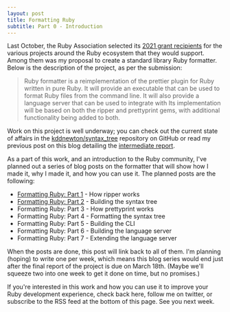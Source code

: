 ```yaml
---
layout: post
title: Formatting Ruby
subtitle: Part 0 - Introduction
---
```


Last October, the Ruby Association selected its [2021 grant recipients](https://www.ruby.or.jp/en/news/20211025) for the various projects around the Ruby ecosystem that they would support. Among them was my proposal to create a standard library Ruby formatter. Below is the description of the project, as per the submission:

> Ruby formatter is a reimplementation of the prettier plugin for Ruby written in pure Ruby. It will provide an executable that can be used to format Ruby files from the command line. It will also provide a language server that can be used to integrate with Its implementation will be based on both the ripper and prettyprint gems, with additional functionality being added to both.

Work on this project is well underway; you can check out the current state of affairs in the [kddnewton/syntax_tree](https://github.com/kddnewton/syntax_tree) repository on GitHub or read my previous post on this blog detailing the [intermediate report](/2022/01/17/ruby-association-intermediate-report).

As a part of this work, and an introduction to the Ruby community, I've planned out a series of blog posts on the formatter that will show how I made it, why I made it, and how you can use it. The planned posts are the following:

* [Formatting Ruby: Part 1](/2022/02/14/formatting-ruby-part-1) - How ripper works
* [Formatting Ruby: Part 2](/2022/03/07/formatting-ruby-part-2) - Building the syntax tree
* Formatting Ruby: Part 3 - How prettyprint works
* Formatting Ruby: Part 4 - Formatting the syntax tree
* Formatting Ruby: Part 5 - Building the CLI
* Formatting Ruby: Part 6 - Building the language server
* Formatting Ruby: Part 7 - Extending the language server

When the posts are done, this post will link back to all of them. I'm planning (hoping) to write one per week, which means this blog series would end just after the final report of the project is due on March 18th. (Maybe we'll squeeze two into one week to get it done on time, but no promises.)

If you're interested in this work and how you can use it to improve your Ruby development experience, check back here, follow me on twitter, or subscribe to the RSS feed at the bottom of this page. See you next week.
